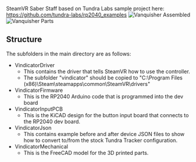 SteamVR Saber Staff based on Tundra Labs sample project here: https://github.com/tundra-labs/rp2040_examples
![Vanquisher Assembled](https://github.com/user-attachments/assets/a8963114-0400-49d0-bbd0-622c49ecac14)
![Vanquisher Parts](https://github.com/user-attachments/assets/524e640e-56ec-4427-9a9f-e16506df9018)

## Structure
The subfolders in the main directory are as follows:
* VindicatorDriver
    * This contains the driver that tells SteamVR how to use the controller.
    * The subfolder "vindicator" should be copied to "C:\Program Files (x86)\Steam\steamapps\common\SteamVR\drivers"
* VindicatorFirmware
    * This is the RP2040 Arduino code that is programmed into the dev board
* VindicatorInputPCB
    * This is the KiCAD design for the button input board that connects to the RP2040 dev board.
* VindicatorJson
    * This contains example before and after device JSON files to show how to convert to/from the stock Tundra Tracker configuration. 
* VindicatorMechanical
    * This is the FreeCAD model for the 3D printed parts.
